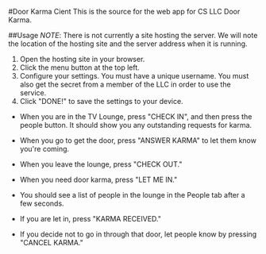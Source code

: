 #Door Karma Cient
This is the source for the web app for CS LLC Door Karma.

##Usage
*NOTE*: There is not currently a site hosting the server. We will note the location of the hosting site and the server address when it is running.

1. Open the hosting site in your browser.
2. Click the menu button at the top left.
3. Configure your settings. You must have a unique username. You must also get the secret from a member of the LLC in order to use the service.
4. Click "DONE!" to save the settings to your device.

* When you are in the TV Lounge, press "CHECK IN", and then press the people button. It should show you any outstanding requests for karma.
* When you go to get the door, press "ANSWER KARMA" to let them know you're coming.
* When you leave the lounge, press "CHECK OUT."

* When you need door karma, press "LET ME IN."
* You should see a list of people in the lounge in the People tab after a few seconds.
* If you are let in, press "KARMA RECEIVED."
* If you decide not to go in through that door, let people know by pressing "CANCEL KARMA."
